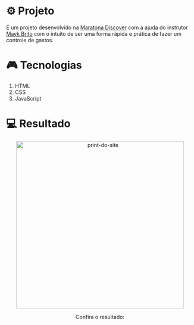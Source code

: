 # ⚙ Projeto

É um projeto desenvolvido na [Maratona Discover](https://maratonadiscover.rocketseat.com.br/maratona/aula-01) com a ajuda do instrutor [Mayk Brito](https://www.linkedin.com/in/maykbrito/)
com o intuito de ser uma forma rápida e prática de fazer um controle de gastos.

# 🎮 Tecnologias

1. HTML
2. CSS
3. JavaScript

# 💻 Resultado

<div align="center">
  <img alt="print-do-site" src="https://prnt.sc/10lg8bx.jpg" width="450px">
  <p>Confira o resultado: <a href="https://luizguandalinidevfinance.netlify.app/>Dev Finance</a></p>
</div>

